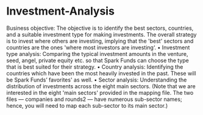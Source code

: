 # Investment-Analysis
Business objective: The objective is to identify the best sectors, countries, and a suitable investment type for making
investments.
The overall strategy is to invest where others are investing, implying that the 'best' sectors and countries are the ones
'where most investors are investing‘.
• Investment type analysis: Comparing the typical investment amounts in the venture, seed, angel, private
equity etc. so that Spark Funds can choose the type that is best suited for their strategy.
• Country analysis: Identifying the countries which have been the most heavily invested in the past. These will
be Spark Funds’ favorites' as well.
• Sector analysis: Understanding the distribution of investments across the eight main sectors. (Note that we are
interested in the eight 'main sectors' provided in the mapping file. The two files — companies and rounds2 —
have numerous sub-sector names; hence, you will need to map each sub-sector to its main sector.)
